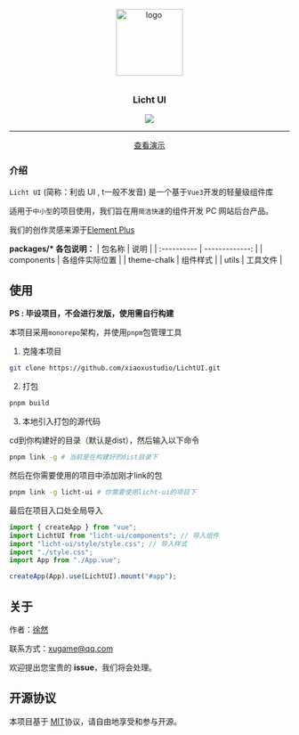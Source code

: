 <p align="center">
  <img alt="logo" src="https://s3.bmp.ovh/imgs/2024/08/28/136ab813ae9e0e5f.png" width="120" style="margin-bottom: 10px;">
</p>
<h3 align="center">Licht UI</h3>

<p align="center">
  <img src="https://img.shields.io/badge/License-MIT-blue.svg?style=for-the-badge&color=#4fc08d" />
</p>

---

<p align="center"><a href="https://xiaoxustudio.github.io/LichtUI/">查看演示</a></p>

### 介绍

`Licht UI` (简称：利齿 UI , t一般不发音) 是一个基于`Vue3`开发的轻量级组件库

适用于`中小型`的项目使用，我们旨在用`简洁快速`的组件开发 PC 网站后台产品。

我们的创作灵感来源于[Element Plus](https://github.com/element-plus/element-plus)

**packages/\* 各包说明：**
| 包名称      |           说明 |
| :---------- | -------------: |
| components  | 各组件实际位置 |
| theme-chalk |       组件样式 |
| utils       |       工具文件 |



## 使用

**PS : 毕设项目，不会进行发版，使用需自行构建**

本项目采用`monorepo`架构，并使用`pnpm`包管理工具

1. 克隆本项目

```sh
git clone https://github.com/xiaoxustudio/LichtUI.git
```

2. 打包

```sh
pnpm build
```

3. 本地引入打包的源代码

cd到你构建好的目录（默认是dist），然后输入以下命令

```sh
pnpm link -g # 当前是在构建好的dist目录下
```

然后在你需要使用的项目中添加刚才link的包

```sh
pnpm link -g licht-ui # 你需要使用licht-ui的项目下
```

最后在项目入口处全局导入

```ts
import { createApp } from "vue";
import LichtUI from "licht-ui/components"; // 导入组件
import "licht-ui/style/style.css"; // 导入样式
import "./style.css";
import App from "./App.vue";

createApp(App).use(LichtUI).mount("#app");
```



## 关于

作者：[徐然](https://github.com/xiaoxustudio)

联系方式：[xugame@qq.com](emailto://xugame@qq.com)

欢迎提出您宝贵的 **issue**，我们将会处理。

## 开源协议

本项目基于 [MIT](https://zh.wikipedia.org/wiki/MIT%E8%A8%B1%E5%8F%AF%E8%AD%89)协议，请自由地享受和参与开源。

